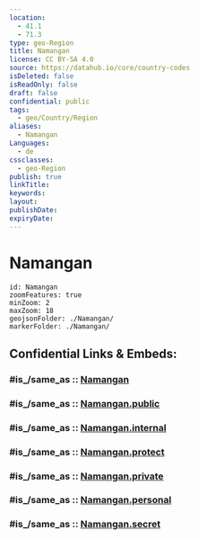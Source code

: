 ```yaml
---
location:
  - 41.1
  - 71.3
type: geo-Region
title: Namangan
license: CC BY-SA 4.0
source: https://datahub.io/core/country-codes
isDeleted: false
isReadOnly: false
draft: false
confidential: public
tags:
  - geo/Country/Region
aliases:
  - Namangan
Languages:
  - de
cssclasses:
  - geo-Region
publish: true
linkTitle:
keywords:
layout:
publishDate:
expiryDate:
---
```


# Namangan

```leaflet
id: Namangan
zoomFeatures: true 
minZoom: 2 
maxZoom: 18
geojsonFolder: ./Namangan/
markerFolder: ./Namangan/
```


## Confidential Links & Embeds: 

### #is_/same_as :: [Namangan](/_Standards/Earth/Continent/Asia/Asia~Central/Uzbekistan/Regions~Uzbekistan/Namangan.md) 

### #is_/same_as :: [Namangan.public](/_public/Earth/Continent/Asia/Asia~Central/Uzbekistan/Regions~Uzbekistan/Namangan.public.md) 

### #is_/same_as :: [Namangan.internal](/_internal/Earth/Continent/Asia/Asia~Central/Uzbekistan/Regions~Uzbekistan/Namangan.internal.md) 

### #is_/same_as :: [Namangan.protect](/_protect/Earth/Continent/Asia/Asia~Central/Uzbekistan/Regions~Uzbekistan/Namangan.protect.md) 

### #is_/same_as :: [Namangan.private](/_private/Earth/Continent/Asia/Asia~Central/Uzbekistan/Regions~Uzbekistan/Namangan.private.md) 

### #is_/same_as :: [Namangan.personal](/_personal/Earth/Continent/Asia/Asia~Central/Uzbekistan/Regions~Uzbekistan/Namangan.personal.md) 

### #is_/same_as :: [Namangan.secret](/_secret/Earth/Continent/Asia/Asia~Central/Uzbekistan/Regions~Uzbekistan/Namangan.secret.md)

